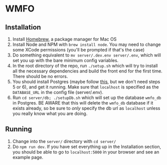 # WMFO

## Installation
1. Install [Homebrew](http://brew.sh/), a package manager for Mac OS
1. Install Node and NPM with `brew install node`. You may need to change some XCode permissions (you'll be prompted if that's the case)
1. Do something equivalent to `mv server/.dev.env server/.env`, which will set you up with the bare minimum config variables.
1. In the root directory of the repo, run `./setup.sh` which will try to install all the necessary dependencies and build the front end for the first time. There should be no errors.
1. You should install Postgres (maybe follow [this](https://www.moncefbelyamani.com/how-to-install-postgresql-on-a-mac-with-homebrew-and-lunchy/), but we don't need steps 5 or 6), and get it running.  Make sure that `localhost` is specified as the `DATABASE_URL` in the config file (server/.env).
1. Run `cd server/db; ./setupDb.sh` which will set up the database `wmfo_db` in Postgres.  BE AWARE that this will delete the `wmfo_db` database if it exists already, so be sure to *only* specify the db url as `localhost` unless you really know what you are doing.

## Running
1. Change into the `server/` directory with `cd server/`
1. Do `npm run dev`. If you have set everything up in the Installation section, you should be able to go to `localhost:5000` in your browser and see an example page.
